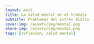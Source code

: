 ```yaml
---
layout: post
title: La salud mental en el trabajo
subtitle: Problemas del estrés diario
cover-img: /assets/img/mental.png
share-img: /assets/img/mental.png
tags: [reflexion, salud mental]
---
```

